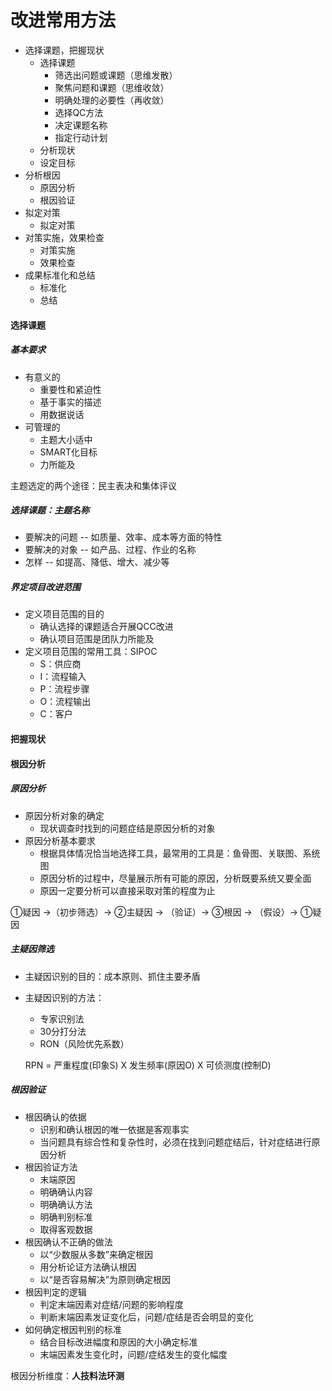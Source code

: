 

# 改进常用方法

- 选择课题，把握现状
  - 选择课题
    - 筛选出问题或课题（思维发散）
    - 聚焦问题和课题（思维收敛）
    - 明确处理的必要性（再收敛）
    - 选择QC方法
    - 决定课题名称
    - 指定行动计划
  - 分析现状
  - 设定目标
- 分析根因
  - 原因分析
  - 根因验证
- 拟定对策
  - 拟定对策
- 对策实施，效果检查
  - 对策实施
  - 效果检查
- 成果标准化和总结
  - 标准化
  - 总结



#### 选择课题

##### 基本要求

- 有意义的
  - 重要性和紧迫性
  - 基于事实的描述
  - 用数据说话
- 可管理的
  - 主题大小适中
  - SMART化目标
  - 力所能及



主题选定的两个途径：民主表决和集体评议

##### 选择课题：主题名称

- 要解决的问题 -- 如质量、效率、成本等方面的特性
- 要解决的对象 -- 如产品、过程、作业的名称
- 怎样 -- 如提高、降低、增大、减少等



##### 界定项目改进范围

- 定义项目范围的目的
  - 确认选择的课题适合开展QCC改进
  - 确认项目范围是团队力所能及
- 定义项目范围的常用工具：SIPOC
  - S：供应商
  - I：流程输入
  - P：流程步骤
  - O：流程输出
  - C：客户



#### 把握现状



#### 根因分析

##### 原因分析

- 原因分析对象的确定
  - 现状调查时找到的问题症结是原因分析的对象
- 原因分析基本要求
  - 根据具体情况恰当地选择工具，最常用的工具是：鱼骨图、关联图、系统图
  - 原因分析的过程中，尽量展示所有可能的原因，分析既要系统又要全面
  - 原因一定要分析可以直接采取对策的程度为止

①疑因 ->（初步筛选）-> ②主疑因 -> （验证）->  ③根因  -> （假设）-> ①疑因 



##### 主疑因筛选

- 主疑因识别的目的：成本原则、抓住主要矛盾

- 主疑因识别的方法：

  - 专家识别法
  - 30分打分法
  - RON（风险优先系数）

  RPN = 严重程度(印象S) X 发生频率(原因O) X 可侦测度(控制D)

##### 根因验证

- 根因确认的依据
  - 识别和确认根因的唯一依据是客观事实
  - 当问题具有综合性和复杂性时，必须在找到问题症结后，针对症结进行原因分析
- 根因验证方法
  - 末端原因
  - 明确确认内容
  - 明确确认方法
  - 明确判别标准
  - 取得客观数据
- 根因确认不正确的做法
  - 以“少数服从多数”来确定根因
  - 用分析论证方法确认根因
  - 以“是否容易解决”为原则确定根因
- 根因判定的逻辑
  - 判定末端因素对症结/问题的影响程度
  - 判断末端因素发证变化后，问题/症结是否会明显的变化
- 如何确定根因判别的标准
  - 结合目标改进幅度和原因的大小确定标准
  - 末端因素发生变化时，问题/症结发生的变化幅度

根因分析维度：**人技料法环测**
